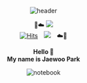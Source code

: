 <div align=center>
	
![header](https://capsule-render.vercel.app/api?type=waving&color=gradient&customColorList=4,30&height=280&section=header&text=Welcome%20to%20the%20Artificial%20Intelligence%20playground%20🦾&fontSize=30&animation=scaleIn)	
	

	
🌈☁️ <a href="https://www.kaggle.com/jerifate" target="_blank"><img src="https://img.shields.io/badge/Kaggle-20BEFF?style=flat-square&logo=Kaggle&logoColor=white"/> </a> 	
[![Hits](https://hits.seeyoufarm.com/api/count/incr/badge.svg?url=https%3A%2F%2Fgithub.com%2Fjerife&count_bg=%23457DE3&title_bg=%23555555&icon=&icon_color=%23E7E7E7&title=hits&edge_flat=false)](https://hits.seeyoufarm.com)
<a href="https://jerife.github.io" target="_blank"><img src="http://img.shields.io/badge/-Tech%20Blog-655ced?style=flat&logo=github&link=https://alpox.kr" style="height : auto; margin-left : 10px; margin-right : 10px;"/></a>
  ☁️👀
<div>	


**Hello 👋**<br/>
**My name is Jaewoo Park**

	
![notebook](https://road-to-kaggle-grandmaster.vercel.app/api/badges/jerifate/notebook/light)
<!--	
**•••**<br/>
![notebook](https://road-to-kaggle-grandmaster.vercel.app/api/badges/jerifate/notebook)
제 깃허브는  Machine Learning / Deep Learning / Reinforcement Learning 분야의 소스코드르 주로 업로드하며, 
	
주로 인공지능에 관한 소스코드를 업로드합니다. 딥러닝 분야인 Computer Vision / Natural Language Processing
	
	Reinforcement Learning


<div align=left>

	
### 🚀 Interesting
- Computer Vision
- Natural Language Processing
- Reinforcement Learning
	
	
<br/>
	
### 🔥 Currently learning
	- Reinforcement Learning theory
	- Linear algebra
	- Probability and Statistics



**jerife/jerife** is a ✨ _special_ ✨ repository because its `README.md` (this file) appears on your GitHub profile.
align=center
Here are some ideas to get you started:

- 🔭 I’m currently working on ...
- 🌱 I’m currently learning ...
- 👯 I’m looking to collaborate on ...
- 🤔 I’m looking for help with ...
- 💬 Ask me about ...
- 📫 How to reach me: ...
- 😄 Pronouns: ...
- ⚡ Fun fact: ...
-->
